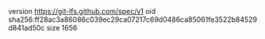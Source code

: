 version https://git-lfs.github.com/spec/v1
oid sha256:ff28ac3a86086c039ec29ca07217c69d0486ca85061fe3522b84529d841ad50c
size 1656
